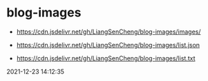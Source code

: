 # blog-images 

* https://cdn.jsdelivr.net/gh/LiangSenCheng/blog-images/images/ 

* https://cdn.jsdelivr.net/gh/LiangSenCheng/blog-images/list.json 

* https://cdn.jsdelivr.net/gh/LiangSenCheng/blog-images/list.txt 

2021-12-23 14:12:35